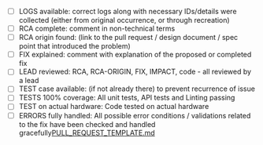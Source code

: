 - [ ] LOGS available: correct logs along with necessary IDs/details were collected (either from original occurrence, or through recreation)
- [ ] RCA complete: comment in non-technical terms
- [ ] RCA origin found: (link to the pull request / design document / spec point that introduced the problem)
- [ ] FIX explained: comment with explanation of the proposed or completed fix
- [ ] LEAD reviewed: RCA, RCA-ORIGIN, FIX, IMPACT, code - all reviewed by a lead
- [ ] TEST case available: (if not already there) to prevent recurrence of issue
- [ ] TESTS 100% coverage: All unit tests, API tests and Linting passing
- [ ] TEST on actual hardware: Code tested on actual hardware
- [ ] ERRORS fully handled: All possible error conditions / validations related to the fix have been checked and handled gracefully[PULL_REQUEST_TEMPLATE.md](PULL_REQUEST_TEMPLATE.md)